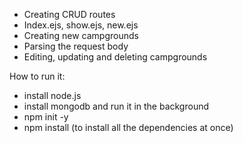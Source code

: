 
- Creating CRUD routes
- Index.ejs, show.ejs, new.ejs 
- Creating new campgrounds
- Parsing the request body
- Editing, updating and deleting campgrounds

How to run it:

- install node.js
- install mongodb and run it in the background
- npm init -y
- npm install (to install all the dependencies at once)
